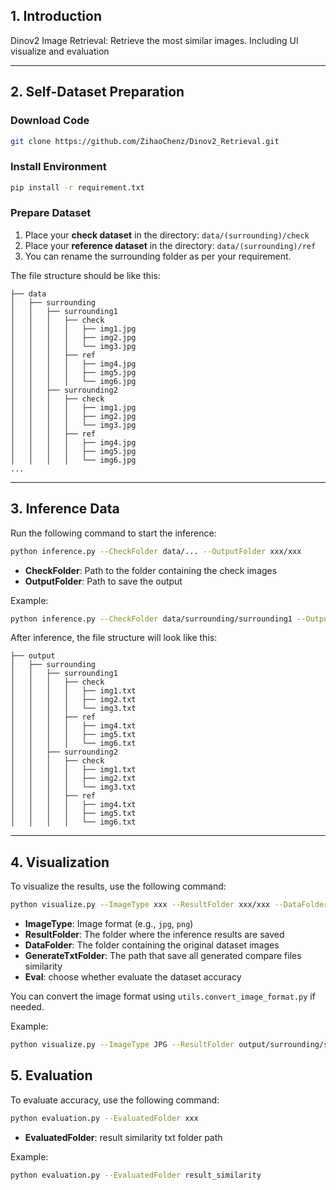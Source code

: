 ## **1. Introduction**

Dinov2 Image Retrieval: Retrieve the most similar images.
Including UI visualize and evaluation

---


## **2. Self-Dataset Preparation**

### **Download Code**
```bash
git clone https://github.com/ZihaoChenz/Dinov2_Retrieval.git
```

### **Install Environment**
```bash
pip install -r requirement.txt
```

### **Prepare Dataset**

1. Place your **check dataset** in the directory: `data/(surrounding)/check`
2. Place your **reference dataset** in the directory: `data/(surrounding)/ref`
3. You can rename the surrounding folder as per your requirement.

The file structure should be like this:

```plaintext
├── data
│   ├── surrounding
│   │   ├── surrounding1
│   │   │   ├── check
│   │   │   │   ├── img1.jpg
│   │   │   │   ├── img2.jpg
│   │   │   │   └── img3.jpg
│   │   │   ├── ref
│   │   │   │   ├── img4.jpg
│   │   │   │   ├── img5.jpg
│   │   │   │   └── img6.jpg
│   │   ├── surrounding2
│   │   │   ├── check
│   │   │   │   ├── img1.jpg
│   │   │   │   ├── img2.jpg
│   │   │   │   └── img3.jpg
│   │   │   ├── ref
│   │   │   │   ├── img4.jpg
│   │   │   │   ├── img5.jpg
│   │   │   │   └── img6.jpg
...
```

---

## **3. Inference Data**
Run the following command to start the inference:
```bash
python inference.py --CheckFolder data/... --OutputFolder xxx/xxx
```
- **CheckFolder**: Path to the folder containing the check images
- **OutputFolder**: Path to save the output

Example:
```bash
python inference.py --CheckFolder data/surrounding/surrounding1 --OutputFolder output/surrounding/surrounding2
```

After inference, the file structure will look like this:

```plaintext
├── output
│   ├── surrounding
│   │   ├── surrounding1
│   │   │   ├── check
│   │   │   │   ├── img1.txt
│   │   │   │   ├── img2.txt
│   │   │   │   └── img3.txt
│   │   │   ├── ref
│   │   │   │   ├── img4.txt
│   │   │   │   ├── img5.txt
│   │   │   │   └── img6.txt
│   │   ├── surrounding2
│   │   │   ├── check
│   │   │   │   ├── img1.txt
│   │   │   │   ├── img2.txt
│   │   │   │   └── img3.txt
│   │   │   ├── ref
│   │   │   │   ├── img4.txt
│   │   │   │   ├── img5.txt
│   │   │   │   └── img6.txt
```

---

## **4. Visualization**

To visualize the results, use the following command:
```bash
python visualize.py --ImageType xxx --ResultFolder xxx/xxx --DataFolder xxx/xxx
```
- **ImageType**: Image format (e.g., `jpg`, `png`)
- **ResultFolder**: The folder where the inference results are saved
- **DataFolder**: The folder containing the original dataset images
- **GenerateTxtFolder**: The path that save all generated compare files similarity
- **Eval**: choose whether evaluate the dataset accuracy

You can convert the image format using `utils.convert_image_format.py` if needed.

Example:
```bash
python visualize.py --ImageType JPG --ResultFolder output/surrounding/surrounding1 --DataFolder data/surrounding/surrounding1 --GenerateTxtFolder txt_folder --Eval
```


## **5. Evaluation**
To evaluate accuracy, use the following command:
```bash
python evaluation.py --EvaluatedFolder xxx
```
- **EvaluatedFolder**: result similarity txt folder path

Example:
```bash
python evaluation.py --EvaluatedFolder result_similarity
```
